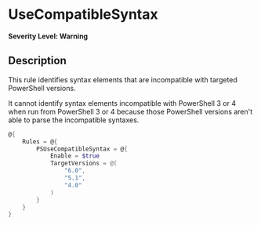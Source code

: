 # UseCompatibleSyntax

**Severity Level: Warning**

## Description

This rule identifies syntax elements that are incompatible with targeted PowerShell versions.

It cannot identify syntax elements incompatible with PowerShell 3 or 4 when run from PowerShell 3 or
4 because those PowerShell versions aren't able to parse the incompatible syntaxes.

```powershell
@{
    Rules = @{
        PSUseCompatibleSyntax = @{
            Enable = $true
            TargetVersions = @(
                "6.0",
                "5.1",
                "4.0"
            )
        }
    }
}
```
